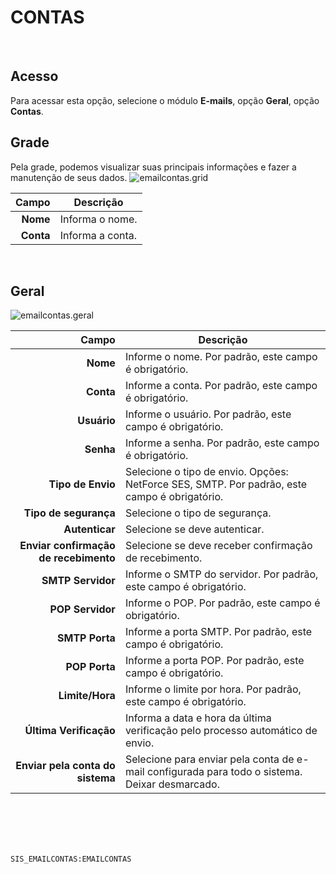 # CONTAS
<br>

## Acesso
Para acessar esta opção, selecione o módulo **E-mails**, opção **Geral**, opção **Contas**.
<br>

## Grade
Pela grade, podemos visualizar suas principais informações e fazer a manutenção de seus dados.
![emailcontas.grid](https://raw.githubusercontent.com/netforcews/docs-siscom/master/e-mails/imagens/emailcontas.grid.png)

Campo | Descrição
--:|---
**Nome** | Informa o nome.
**Conta** | Informa a conta.
<br>

## Geral
![emailcontas.geral](https://raw.githubusercontent.com/netforcews/docs-siscom/master/e-mails/imagens/emailcontas.geral.png)

Campo | Descrição
--:|---
**Nome** | Informe o nome. Por padrão, este campo é obrigatório.
**Conta** | Informe a conta. Por padrão, este campo é obrigatório.
**Usuário** | Informe o usuário. Por padrão, este campo é obrigatório.
**Senha** | Informe a senha. Por padrão, este campo é obrigatório.
**Tipo de Envio** | Selecione o tipo de envio. Opções: NetForce SES, SMTP. Por padrão, este campo é obrigatório.
**Tipo de segurança** | Selecione o tipo de segurança.
**Autenticar** | Selecione se deve autenticar.
**Enviar confirmação de recebimento** | Selecione se deve receber confirmação de recebimento.
**SMTP Servidor** | Informe o SMTP do servidor. Por padrão, este campo é obrigatório.
**POP Servidor** | Informe o POP. Por padrão, este campo é obrigatório.
**SMTP Porta** | Informe a porta SMTP. Por padrão, este campo é obrigatório.
**POP Porta** | Informe a porta POP. Por padrão, este campo é obrigatório.
**Limite/Hora** | Informe o limite por hora. Por padrão, este campo é obrigatório.
**Última Verificação** | Informa a data e hora da última verificação pelo processo automático de envio.
**Enviar pela conta do sistema** | Selecione para enviar pela conta de e-mail configurada para todo o sistema. Deixar desmarcado.
<br>
<br>
<br>
<br>

```SIS_EMAILCONTAS:EMAILCONTAS```

